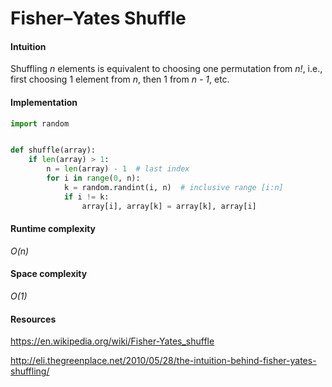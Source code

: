# Fisher–Yates Shuffle

#### Intuition

Shuffling *n* elements is equivalent to choosing one permutation from *n!*, i.e., first choosing 1 element from *n*, then 1 from *n - 1*, etc.

#### Implementation

```python
import random


def shuffle(array):
    if len(array) > 1:
        n = len(array) - 1  # last index
        for i in range(0, n):
            k = random.randint(i, n)  # inclusive range [i:n]
            if i != k:
                array[i], array[k] = array[k], array[i]
```

#### Runtime complexity

*O(n)*

#### Space complexity

*O(1)*

#### Resources

https://en.wikipedia.org/wiki/Fisher-Yates_shuffle

http://eli.thegreenplace.net/2010/05/28/the-intuition-behind-fisher-yates-shuffling/
